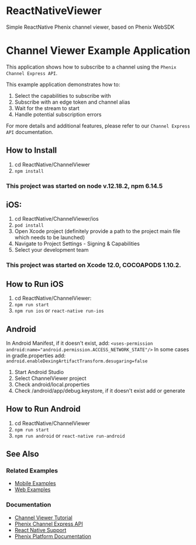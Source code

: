 # ReactNativeViewer
Simple ReactNative Phenix channel viewer, based on Phenix WebSDK

# Channel Viewer Example Application
This application shows how to subscribe to a channel using the `Phenix Channel Express API`.

This example application demonstrates how to:
1. Select the capabilities to subscribe with
2. Subscribe with an edge token and channel alias
3. Wait for the stream to start
4. Handle potential subscription errors

For more details and additional features, please refer to our `Channel Express API` documentation.

## How to Install
1. cd ReactNative/ChannelViewer
2. `npm install`
### This project was started on node v.12.18.2, npm 6.14.5

## iOS:
1. cd ReactNative/ChannelViewer/ios
2. `pod install`
3. Open Xcode project (definitely provide a path to the project main file which needs to be launched)
4. Navigate to Project Settings - Signing & Capabilities
5. Select your development team
### This project was started on Xcode 12.0, COCOAPODS 1.10.2.

## How to Run iOS
1. cd ReactNative/ChannelViewer:
2. `npm run start`
3. `npm run ios` or `react-native run-ios`

## Android
In Android Manifest, if it doesn't exist, add:
`<uses-permission android:name="android.permission.ACCESS_NETWORK_STATE"/>`
In some cases in gradle.properties add:
`android.enableDexingArtifactTransform.desugaring=false`

1. Start Android Studio
2. Select ChannelViewer project
3. Check android/local.properties
4. Check /android/app/debug.keystore, if it doesn't exist add or generate

## How to Run Android
1. cd ReactNative/ChannelViewer
2. `npm run start`
3. `npm run android` or `react-native run-android`

## See Also
### Related Examples
* [Mobile Examples](https://github.com/PhenixRTS/MobileExamples)
* [Web Examples](https://github.com/PhenixRTS/WebExamples)

### Documentation
* [Channel Viewer Tutorial](https://phenixrts.com/docs/web/react-native/#web-sdk-react-native-example)
* [Phenix Channel Express API](https://phenixrts.com/docs/web/#channel-express)
* [React Native Support](https://phenixrts.com/docs/web/#react-native-support)
* [Phenix Platform Documentation](http://phenixrts.com/docs/)
